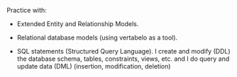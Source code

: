 Practice with:

- Extended Entity and Relationship Models.

- Relational database models (using vertabelo as a tool).

- SQL statements (Structured Query Language).
I create and modify (DDL) the
database schema, tables, constraints, views, etc. and I do
query and update data (DML)
(insertion, modification, deletion)
